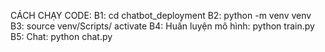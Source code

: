 CÁCH CHẠY CODE:
B1: cd chatbot_deployment
B2: python -m venv venv
B3: source venv/Scripts/ activate
B4: Huấn luyện mô hình: python train.py
B5: Chat: python chat.py
